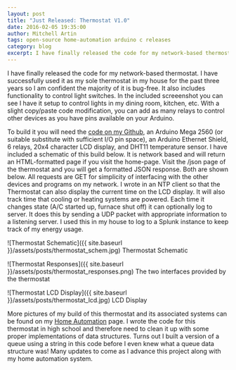 ```yaml
---
layout: post
title: "Just Released: Thermostat V1.0"
date: 2016-02-05 19:35:00
author: Mitchell Artin
tags: open-source home-automation arduino c releases
category: blog
excerpt: I have finally released the code for my network-based thermostat.  I have successfully used it as my sole thermostat in my house for the past three years so I am confident the majority of it is bug-free.  It also includes functionality to control light switches.  In the included screeenshot you can see I have it setup to control lights in my dining room, kitchen, etc.
---
```

I have finally released the code for my network-based thermostat.  I have successfully used it as my sole thermostat in my house for the past three years so I am confident the majority of it is bug-free.  It also includes functionality to control light switches.  In the included screeenshot you can see I have it setup to control lights in my dining room, kitchen, etc.  With a slight copy/paste code modification, you can add as many relays to control other devices as you have pins available on your Arduino.

To build it you will need the [code on my Github](https://github.com/mitchmania/Arduino_Thermostat), an Arduino Mega 2560 (or suitable substitute with sufficient I/O pin space), an Arduino Ethernet Shield, 6 relays, 20x4 character LCD display, and DHT11 temperature sensor.  I have included a schematic of this build below.  It is network based and will return an HTML-formatted page if you visit the home-page.  Visit the /json page of the thermostat and you will get a formatted JSON response.  Both are shown below.  All requests are GET for simplicity of interfacing with the other devices and programs on my network.  I wrote in an NTP client so that the Thermostat can also display the current time on the LCD display.  It will also track time that cooling or heating systems are powered.  Each time it changes state (A/C started up, furnace shut off) it can optionally log to server.  It does this by sending a UDP packet with appropriate information to a listening server.  I used this in my house to log to a Splunk instance to keep track of my energy usage.

![Thermostat Schematic]({{ site.baseurl }}/assets/posts/thermostat_schem.jpg)
Thermostat Schematic

![Thermostat Responses]({{ site.baseurl }}/assets/posts/thermostat_responses.png)
The two interfaces provided by the thermostat

![Thermostat LCD Display]({{ site.baseurl }}/assets/posts/thermostat_lcd.jpg)
LCD Display

More pictures of my build of this thermostat and its associated systems can be found on my [Home Automation](https://mitchmania.com/home-automation/) page.  I wrote the code for this thermostat in high school and therefore need to clean it up with some proper implementations of data structures.  Turns out I built a version of a queue using a string in this code before I even knew what a queue data structure was!  Many updates to come as I advance this project along with my home automation system.